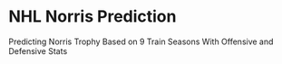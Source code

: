 # NHL Norris Prediction
Predicting Norris Trophy Based on 9 Train Seasons With Offensive and Defensive Stats
